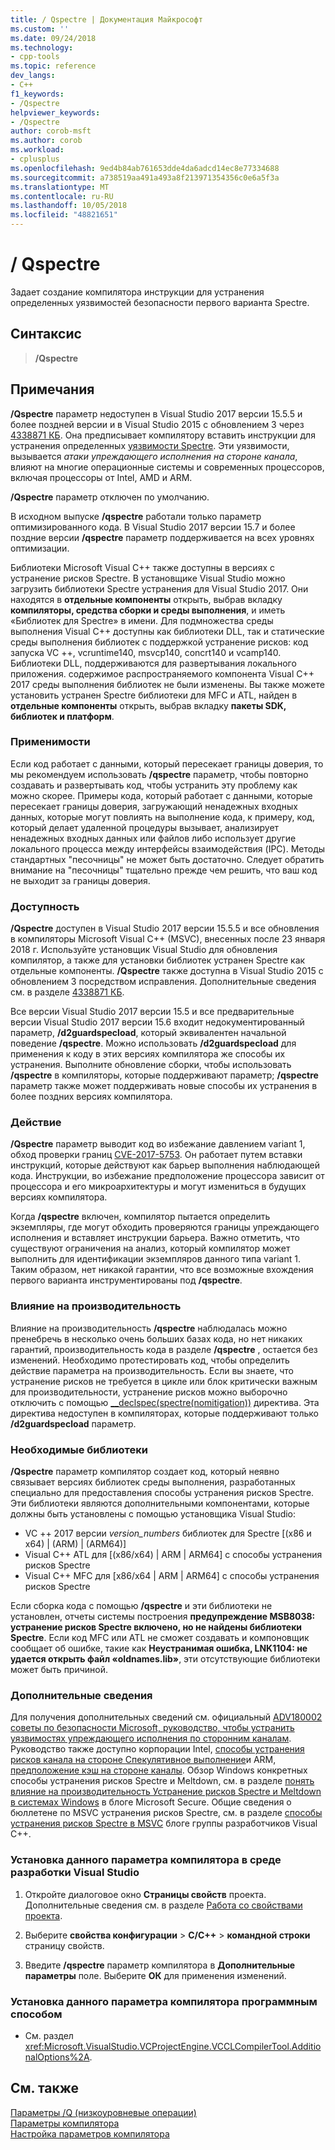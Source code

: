 ```yaml
---
title: / Qspectre | Документация Майкрософт
ms.custom: ''
ms.date: 09/24/2018
ms.technology:
- cpp-tools
ms.topic: reference
dev_langs:
- C++
f1_keywords:
- /Qspectre
helpviewer_keywords:
- /Qspectre
author: corob-msft
ms.author: corob
ms.workload:
- cplusplus
ms.openlocfilehash: 9ed4b84ab761653dde4da6adcd14ec8e77334688
ms.sourcegitcommit: a738519aa491a493a8f213971354356c0e6a5f3a
ms.translationtype: MT
ms.contentlocale: ru-RU
ms.lasthandoff: 10/05/2018
ms.locfileid: "48821651"
---
```

# <a name="qspectre"></a>/ Qspectre

Задает создание компилятора инструкции для устранения определенных уязвимостей безопасности первого варианта Spectre.

## <a name="syntax"></a>Синтаксис

> **/Qspectre**

## <a name="remarks"></a>Примечания

**/Qspectre** параметр недоступен в Visual Studio 2017 версии 15.5.5 и более поздней версии и в Visual Studio 2015 с обновлением 3 через [4338871 КБ](https://support.microsoft.com/en-us/help/4338871/visual-studio-2015-update-3-spectre-variant-1-toolset-qspectre). Она предписывает компилятору вставить инструкции для устранения определенных [уязвимости Spectre](https://spectreattack.com/spectre.pdf). Эти уязвимости, вызывается *атаки упреждающего исполнения на стороне канала*, влияют на многие операционные системы и современных процессоров, включая процессоры от Intel, AMD и ARM.

**/Qspectre** параметр отключен по умолчанию.

В исходном выпуске **/qspectre** работали только параметр оптимизированного кода. В Visual Studio 2017 версии 15.7 и более поздние версии **/qspectre** параметр поддерживается на всех уровнях оптимизации. 

Библиотеки Microsoft Visual C++ также доступны в версиях с устранение рисков Spectre. В установщике Visual Studio можно загрузить библиотеки Spectre устранения для Visual Studio 2017. Они находятся в **отдельные компоненты** открыть, выбрав вкладку **компиляторы, средства сборки и среды выполнения**, и иметь «Библиотек для Spectre» в имени. Для подмножества среды выполнения Visual C++ доступны как библиотеки DLL, так и статические среды выполнения библиотек с поддержкой устранение рисков: код запуска VC ++, vcruntime140, msvcp140, concrt140 и vcamp140. Библиотеки DLL, поддерживаются для развертывания локального приложения. содержимое распространяемого компонента Visual C++ 2017 среды выполнения библиотек не были изменены. Вы также можете установить устранен Spectre библиотеки для MFC и ATL, найден в **отдельные компоненты** открыть, выбрав вкладку **пакеты SDK, библиотек и платформ**.

### <a name="applicability"></a>Применимости

Если код работает с данными, который пересекает границы доверия, то мы рекомендуем использовать **/qspectre** параметр, чтобы повторно создавать и развертывать код, чтобы устранить эту проблему как можно скорее. Примеры кода, который работает с данными, которые пересекает границы доверия, загружающий ненадежных входных данных, которые могут повлиять на выполнение кода, к примеру, код, который делает удаленной процедуры вызывает, анализирует ненадежных входных данных или файлов либо использует другие локального процесса между интерфейсы взаимодействия (IPC). Методы стандартных "песочницы" не может быть достаточно. Следует обратить внимание на "песочницы" тщательно прежде чем решить, что ваш код не выходит за границы доверия.

### <a name="availability"></a>Доступность

**/Qspectre** доступен в Visual Studio 2017 версии 15.5.5 и все обновления в компиляторы Microsoft Visual C++ (MSVC), внесенных после 23 января 2018 г. Используйте установщик Visual Studio для обновления компилятор, а также для установки библиотек устранен Spectre как отдельные компоненты. **/Qspectre** также доступна в Visual Studio 2015 с обновлением 3 посредством исправления. Дополнительные сведения см. в разделе [4338871 КБ](https://support.microsoft.com/help/4338871).

Все версии Visual Studio 2017 версии 15.5 и все предварительные версии Visual Studio 2017 версии 15.6 входит недокументированный параметр, **/d2guardspecload**, который эквивалентен начальной поведение   **/qspectre**. Можно использовать **/d2guardspecload** для применения к коду в этих версиях компилятора же способы их устранения. Выполните обновление сборки, чтобы использовать **/qspectre** в компиляторы, которые поддерживают параметр; **/qspectre** параметр также может поддерживать новые способы их устранения в более поздних версиях компилятора.

### <a name="effect"></a>Действие

**/Qspectre** параметр выводит код во избежание давлением variant 1, обход проверки границ [CVE-2017-5753](https://nvd.nist.gov/vuln/detail/CVE-2017-5753). Он работает путем вставки инструкций, которые действуют как барьер выполнения наблюдающей кода. Инструкции, во избежание предположение процессора зависит от процессора и его микроархитектуры и могут измениться в будущих версиях компилятора.

Когда **/qspectre** включен, компилятор пытается определить экземпляры, где могут обходить проверяются границы упреждающего исполнения и вставляет инструкции барьера. Важно отметить, что существуют ограничения на анализ, который компилятор может выполнить для идентификации экземпляров данного типа variant 1. Таким образом, нет никакой гарантии, что все возможные вхождения первого варианта инструментированы под **/qspectre**.

### <a name="performance-impact"></a>Влияние на производительность

Влияние на производительность **/qspectre** наблюдалась можно пренебречь в несколько очень больших базах кода, но нет никаких гарантий, производительность кода в разделе **/qspectre** , остается без изменений. Необходимо протестировать код, чтобы определить действие параметра на производительность. Если вы знаете, что устранение рисков не требуется в цикле или блок критически важным для производительности, устранение рисков можно выборочно отключить с помощью [__declspec(spectre(nomitigation))](../../cpp/spectre.md) директива. Эта директива недоступен в компиляторах, которые поддерживают только **/d2guardspecload** параметр.

### <a name="required-libraries"></a>Необходимые библиотеки

**/Qspectre** параметр компилятор создает код, который неявно связывает версиях библиотек среды выполнения, разработанных специально для предоставления способы устранения рисков Spectre. Эти библиотеки являются дополнительными компонентами, которые должны быть установлены с помощью установщика Visual Studio:

- VC ++ 2017 версии *version_numbers* библиотек для Spectre \[(x86 и x64) | (ARM) | (ARM64)]
- Visual C++ ATL для \[(x86/x64) | ARM | ARM64] с способы устранения рисков Spectre
- Visual C++ MFC для \[x86/x64 | ARM | ARM64] с способы устранения рисков Spectre

Если сборка кода с помощью **/qspectre** и эти библиотеки не установлен, отчеты системы построения **предупреждение MSB8038: устранение рисков Spectre включено, но не найдены библиотеки Spectre**. Если код MFC или ATL не сможет создавать и компоновщик сообщает об ошибке, такие как **Неустранимая ошибка, LNK1104: не удается открыть файл «oldnames.lib»**, эти отсутствующие библиотеки может быть причиной.

### <a name="additional-information"></a>Дополнительные сведения

Для получения дополнительных сведений см. официальный [ADV180002 советы по безопасности Microsoft, руководство, чтобы устранить уязвимостях упреждающего исполнения по сторонним каналам](https://portal.msrc.microsoft.com/en-US/security-guidance/advisory/ADV180002). Руководство также доступно корпорации Intel, [способы устранения рисков канала на стороне Спекулятивное выполнение](https://software.intel.com/sites/default/files/managed/c5/63/336996-Speculative-Execution-Side-Channel-Mitigations.pdf)и ARM, [предположение кэш на стороне каналы](https://developer.arm.com/-/media/Files/pdf/Cache_Speculation_Side-channels.pdf). Обзор Windows конкретных способы устранения рисков Spectre и Meltdown, см. в разделе [понять влияние на производительность Устранение рисков Spectre и Meltdown в системах Windows](https://cloudblogs.microsoft.com/microsoftsecure/2018/01/09/understanding-the-performance-impact-of-spectre-and-meltdown-mitigations-on-windows-systems/) в блоге Microsoft Secure. Общие сведения о бюллетене по MSVC устранения рисков Spectre, см. в разделе [способы устранения рисков Spectre в MSVC](https://blogs.msdn.microsoft.com/vcblog/2018/01/15/spectre-mitigations-in-msvc./) блоге группы разработчиков Visual C++.

### <a name="to-set-this-compiler-option-in-the-visual-studio-development-environment"></a>Установка данного параметра компилятора в среде разработки Visual Studio

1. Откройте диалоговое окно **Страницы свойств** проекта. Дополнительные сведения см. в разделе [Работа со свойствами проекта](../../ide/working-with-project-properties.md).

1. Выберите **свойства конфигурации** > **C/C++** > **командной строки** страницу свойств.

1. Введите **/qspectre** параметр компилятора в **Дополнительные параметры** поле. Выберите **ОК** для применения изменений.

### <a name="to-set-this-compiler-option-programmatically"></a>Установка данного параметра компилятора программным способом

- См. раздел <xref:Microsoft.VisualStudio.VCProjectEngine.VCCLCompilerTool.AdditionalOptions%2A>.

## <a name="see-also"></a>См. также

[Параметры /Q (низкоуровневые операции)](../../build/reference/q-options-low-level-operations.md)<br/>
[Параметры компилятора](../../build/reference/compiler-options.md)<br/>
[Настройка параметров компилятора](../../build/reference/setting-compiler-options.md)
